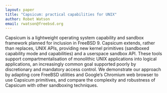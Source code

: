 ```yaml
---
layout: paper
title: "Capsicum: practical capabilities for UNIX"
author: Robet Watson
email: rwatson@freebsd.org
---
```

Capsicum is a lightweight operating system capability and sandbox framework planned for inclusion  in FreeBSD 9. Capsicum extends, rather than replaces, UNIX APIs, providing new kernel primitives (sandboxed capability mode and capabilities) and a userspace sandbox API. These tools support compartmentalisation of monolithic UNIX applications into logical applications, an increasingly common goal supported poorly by discretionary and mandatory access control. We demonstrate our approach by adapting core FreeBSD utilities and Google’s Chromium web browser to use Capsicum primitives, and compare the complexity and robustness of Capsicum with other sandboxing techniques.
